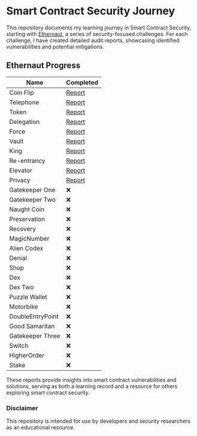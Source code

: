# Smart Contract Security Journey

This repository documents my learning journey in Smart Contract Security, starting with [Ethernaut](https://ethernaut.openzeppelin.com/), a series of security-focused challenges. For each challenge, I have created detailed audit reports, showcasing identified vulnerabilities and potential mitigations.

## Ethernaut Progress

| Name             | Completed                                  |
| ---------------- | ------------------------------------------ |
| Coin Flip        | [Report](./ethernaut/coinflip/REPORT.MD)   |
| Telephone        | [Report](./ethernaut/telephone/REPORT.MD)  |
| Token            | [Report](./ethernaut/token/REPORT.MD)      |
| Delegation       | [Report](./ethernaut/delegate/REPORT.MD)   |
| Force            | [Report](./ethernaut/force/REPORT.MD)      |
| Vault            | [Report](./ethernaut/vault/REPORT.MD)      |
| King             | [Report](./ethernaut/king/REPORT.MD)       |
| Re-entrancy      | [Report](./ethernaut/reentrancy/REPORT.MD) |
| Elevator         | [Report](./ethernaut/elevator/REPORT.MD)   |
| Privacy          | [Report](./ethernaut/privacy/REPORT.md)    |
| Gatekeeper One   | ❌                                         |
| Gatekeeper Two   | ❌                                         |
| Naught Coin      | ❌                                         |
| Preservation     | ❌                                         |
| Recovery         | ❌                                         |
| MagicNumber      | ❌                                         |
| Alien Codex      | ❌                                         |
| Denial           | ❌                                         |
| Shop             | ❌                                         |
| Dex              | ❌                                         |
| Dex Two          | ❌                                         |
| Puzzle Wallet    | ❌                                         |
| Motorbike        | ❌                                         |
| DoubleEntryPoint | ❌                                         |
| Good Samaritan   | ❌                                         |
| Gatekeeper Three | ❌                                         |
| Switch           | ❌                                         |
| HigherOrder      | ❌                                         |
| Stake            | ❌                                         |

These reports provide insights into smart contract vulnerabilities and solutions, serving as both a learning record and a resource for others exploring smart contract security.

### Disclaimer

This repository is intended for use by developers and security researchers as an educational resource.
